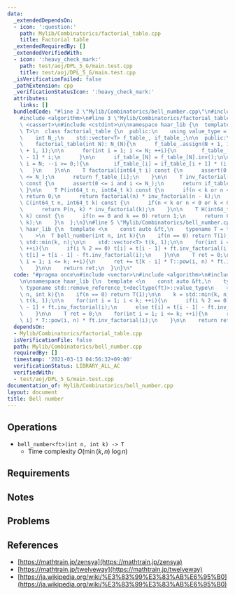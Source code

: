 ```yaml
---
data:
  _extendedDependsOn:
  - icon: ':question:'
    path: Mylib/Combinatorics/factorial_table.cpp
    title: Factorial table
  _extendedRequiredBy: []
  _extendedVerifiedWith:
  - icon: ':heavy_check_mark:'
    path: test/aoj/DPL_5_G/main.test.cpp
    title: test/aoj/DPL_5_G/main.test.cpp
  _isVerificationFailed: false
  _pathExtension: cpp
  _verificationStatusIcon: ':heavy_check_mark:'
  attributes:
    links: []
  bundledCode: "#line 2 \"Mylib/Combinatorics/bell_number.cpp\"\n#include <vector>\n\
    #include <algorithm>\n#line 3 \"Mylib/Combinatorics/factorial_table.cpp\"\n#include\
    \ <cassert>\n#include <cstdint>\n\nnamespace haar_lib {\n  template <typename\
    \ T>\n  class factorial_table {\n  public:\n    using value_type = T;\n\n  private:\n\
    \    int N_;\n    std::vector<T> f_table_, if_table_;\n\n  public:\n    factorial_table(){}\n\
    \    factorial_table(int N): N_(N){\n      f_table_.assign(N + 1, 1);\n      if_table_.assign(N\
    \ + 1, 1);\n\n      for(int i = 1; i <= N; ++i){\n        f_table_[i] = f_table_[i\
    \ - 1] * i;\n      }\n\n      if_table_[N] = f_table_[N].inv();\n\n      for(int\
    \ i = N; --i >= 0;){\n        if_table_[i] = if_table_[i + 1] * (i + 1);\n   \
    \   }\n    }\n\n    T factorial(int64_t i) const {\n      assert(0 <= i and i\
    \ <= N_);\n      return f_table_[i];\n    }\n\n    T inv_factorial(int64_t i)\
    \ const {\n      assert(0 <= i and i <= N_);\n      return if_table_[i];\n   \
    \ }\n\n    T P(int64_t n, int64_t k) const {\n      if(n < k or n < 0 or k < 0)\
    \ return 0;\n      return factorial(n) * inv_factorial(n - k);\n    }\n\n    T\
    \ C(int64_t n, int64_t k) const {\n      if(n < k or n < 0 or k < 0) return 0;\n\
    \      return P(n, k) * inv_factorial(k);\n    }\n\n    T H(int64_t n, int64_t\
    \ k) const {\n      if(n == 0 and k == 0) return 1;\n      return C(n + k - 1,\
    \ k);\n    }\n  };\n}\n#line 5 \"Mylib/Combinatorics/bell_number.cpp\"\n\nnamespace\
    \ haar_lib {\n  template <\n    const auto &ft,\n    typename T = typename std::remove_reference_t<decltype(ft)>::value_type\n\
    \    >\n  T bell_number(int n, int k){\n    if(n == 0) return T(1);\n\n    k =\
    \ std::min(k, n);\n\n    std::vector<T> t(k, 1);\n\n    for(int i = 1; i < k;\
    \ ++i){\n      if(i % 2 == 0) t[i] = t[i - 1] + ft.inv_factorial(i);\n      else\
    \ t[i] = t[i - 1] - ft.inv_factorial(i);\n    }\n\n    T ret = 0;\n    for(int\
    \ i = 1; i <= k; ++i){\n      ret += t[k - i] * T::pow(i, n) * ft.inv_factorial(i);\n\
    \    }\n\n    return ret;\n  }\n}\n"
  code: "#pragma once\n#include <vector>\n#include <algorithm>\n#include \"Mylib/Combinatorics/factorial_table.cpp\"\
    \n\nnamespace haar_lib {\n  template <\n    const auto &ft,\n    typename T =\
    \ typename std::remove_reference_t<decltype(ft)>::value_type\n    >\n  T bell_number(int\
    \ n, int k){\n    if(n == 0) return T(1);\n\n    k = std::min(k, n);\n\n    std::vector<T>\
    \ t(k, 1);\n\n    for(int i = 1; i < k; ++i){\n      if(i % 2 == 0) t[i] = t[i\
    \ - 1] + ft.inv_factorial(i);\n      else t[i] = t[i - 1] - ft.inv_factorial(i);\n\
    \    }\n\n    T ret = 0;\n    for(int i = 1; i <= k; ++i){\n      ret += t[k -\
    \ i] * T::pow(i, n) * ft.inv_factorial(i);\n    }\n\n    return ret;\n  }\n}\n"
  dependsOn:
  - Mylib/Combinatorics/factorial_table.cpp
  isVerificationFile: false
  path: Mylib/Combinatorics/bell_number.cpp
  requiredBy: []
  timestamp: '2021-03-13 04:56:32+09:00'
  verificationStatus: LIBRARY_ALL_AC
  verifiedWith:
  - test/aoj/DPL_5_G/main.test.cpp
documentation_of: Mylib/Combinatorics/bell_number.cpp
layout: document
title: Bell number
---
```


## Operations

- `bell_number<ft>(int n, int k) -> T`
	- Time complexity $O(\min(k, n)\ \log n)$

## Requirements

## Notes

## Problems

## References

- [https://mathtrain.jp/zensya](https://mathtrain.jp/zensya)
- [https://mathtrain.jp/twelveway](https://mathtrain.jp/twelveway)
- [https://ja.wikipedia.org/wiki/%E3%83%99%E3%83%AB%E6%95%B0](https://ja.wikipedia.org/wiki/%E3%83%99%E3%83%AB%E6%95%B0)

